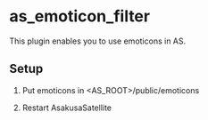 as\_emoticon\_filter
===================

This plugin enables you to use emoticons in AS.

Setup
----------------

1. Put emoticons in <AS_ROOT>/public/emoticons

2. Restart AsakusaSatellite
